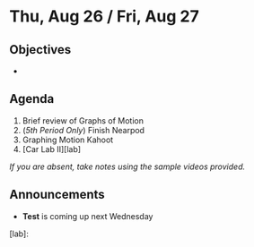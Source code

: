 Thu, Aug 26 / Fri, Aug 27
=====================

Objectives
------------
- 

Agenda  
---------  

1. Brief review of Graphs of Motion
2. (*5th Period Only*) Finish Nearpod
3. Graphing Motion Kahoot
4. [Car Lab II][lab]

*If you are absent, take notes using the sample videos provided.*


Announcements
-------------  
- **Test** is coming up next Wednesday

[lab]: 
<!--stackedit_data:
eyJoaXN0b3J5IjpbODM2NTkzMjgsNjY5NzI3Mzc0LDE4ODAzMz
Q3NDksLTc0NzM3OTkwMSwtMjg4NzAzNjM1LDMyMDM3Mjg2OSwt
MTcwMDMwODk3MiwtMjA1MDkzMzk1OSwtMTI4MDk1MDEzNCwtMz
Y3Njg4MDkxLDkyNDM5MzAwNiwtMTczODU2NjgsMTM5MDk0NjY1
MCwtODE3MDUzMDEzLC0xNTY3MDU4MzU1LDIwMjQ3NTI1MjQsMT
g4NjY0NzE0MCwtMjcyMDM4MjcsMTMwMzMzNDgyNywxNTUxOTUz
MTM2XX0=
-->